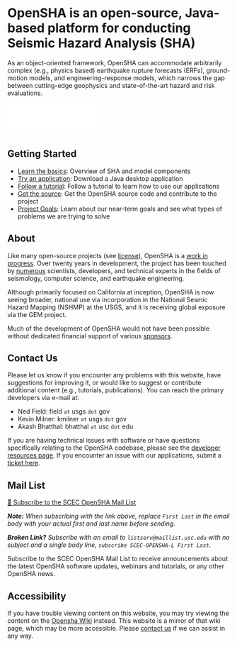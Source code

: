 # OpenSHA is an open-source, Java-based platform for conducting Seismic Hazard Analysis (SHA)

As an object-oriented framework, OpenSHA can accommodate arbitrarily complex (e.g., physics based) earthquake rupture forecasts (ERFs), ground-motion models, and engineering-response models, which narrows the gap between cutting-edge geophysics and state-of-the-art hazard and risk evaluations.

[![Download](resources/download_button.svg)](https://github.com/opensha/opensha/releases)

## Getting Started

* [Learn the basics](Overview): Overview of SHA and model components
* [Try an application](Applications): Download a Java desktop application
* [Follow a tutorial](Tutorials): Follow a tutorial to learn how to use our applications
* [Get the source](Developers): Get the OpenSHA source code and contribute to the project
* [Project Goals](Goals): Learn about our near-term goals and see what types of problems we are trying to solve

## About

Like many open-source projects (see [license](License-Disclaimer)), OpenSHA is a [work in progress](Goals). Over twenty years in development, the project has been touched by [numerous](Contributors) scientists, developers, and technical experts in the fields of seismology, computer science, and earthquake engineering.

Although primarily focused on California at inception, OpenSHA is now seeing broader, national use via incorporation in the National Sesmic Hazard Mapping (NSHMP) at the USGS, and it is receiving global exposure via the GEM project.

Much of the development of OpenSHA would not have been possible without dedicated financial support of various [sponsors](Sponsors).

## Contact Us

Please let us know if you encounter any problems with this website, have suggestions for improving it, or would like to suggest or contribute additional content (e.g., tutorials, publications). You can reach the primary developers via e-mail at:

* Ned Field: field `at` usgs `dot` gov
* Kevin Milner: kmilner `at` usgs `dot` gov
* Akash Bhatthal: bhatthal `at` usc `dot` edu

If you are having technical issues with software or have questions specifically relating to the OpenSHA codebase, please see the [developer resources page](Developers). If you encounter an issue with our applications, submit a [ticket here](https://github.com/opensha/opensha/issues).

## Mail List
[🔔 Subscribe to the SCEC OpenSHA Mail List](mailto:listserv@maillist.usc.edu?body=subscribe%20SCEC-OPENSHA-L%20First%20Last)

_**Note:** When subscribing with the link above, replace `First Last` in the email body with your actual first and last name before sending._

_**Broken Link?** Subscribe with an email to `listserv@maillist.usc.edu` with no subject and a single body line, `subscribe SCEC-OPENSHA-L First Last`._

Subscribe to the SCEC OpenSHA Mail List to receive announcements about the latest OpenSHA software updates, webinars and tutorials, or any other OpenSHA news.

## Accessibility

If you have trouble viewing content on this website, you may try viewing the content on the [Opensha Wiki](https://github.com/opensha/opensha/wiki) instead. This website is a mirror of that wiki page, which may be more accessible. Please [contact us](#contact-us) if we can assist in any way.

